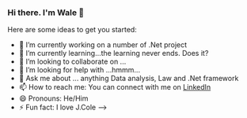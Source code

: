 ### Hi there. I'm Wale 👋


Here are some ideas to get you started:

- 🔭 I’m currently working on a number of .Net project
- 🌱 I’m currently learning...the learning never ends. Does it?
- 👯 I’m looking to collaborate on ...
- 🤔 I’m looking for help with ...hmmm...
- 💬 Ask me about ... anything Data analysis, Law and .Net framework
- 📫 How to reach me: You can connect with me on [LinkedIn](https://www.linkedin.com/in/olawale-onafeso-41379822a/)
- 😄 Pronouns: He/Him
- ⚡ Fun fact: I love J.Cole 
-->
